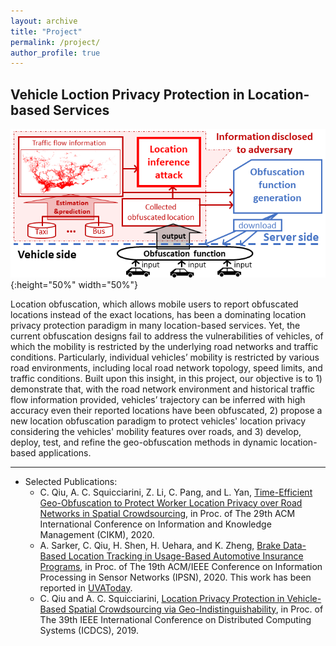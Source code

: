 ```yaml
---
layout: archive
title: "Project"
permalink: /project/
author_profile: true
---
```


Vehicle Loction Privacy Protection in Location-based Services
------
![Vehicle location privacy protection framework](VSCframework.png){:height="50%" width="50%"}

Location obfuscation, which allows mobile users to report obfuscated locations instead of the exact locations, has been a dominating location privacy protection paradigm in many location-based services. Yet, the current obfuscation designs fail to address the vulnerabilities of vehicles, of which the mobility is restricted by the underlying road networks and traffic conditions. Particularly, individual vehicles’ mobility is restricted by various road environments, including local road network topology, speed limits, and traffic conditions. Built upon this insight, in this project, our objective is to 1) demonstrate that, with the road network environment and historical traffic flow information provided, vehicles’ trajectory can be inferred with high accuracy even their reported locations have been obfuscated, 2) propose a new location obfuscation paradigm to protect vehicles' location privacy considering the vehicles' mobility features over roads, and 3) develop, deploy, test, and refine the geo-obfuscation methods in dynamic location-based applications.

------
* Selected Publications: 
  * C. Qiu, A. C. Squicciarini, Z. Li, C. Pang, and L. Yan, [Time-Efficient Geo-Obfuscation to Protect Worker Location Privacy over Road Networks in Spatial Crowdsourcing](https://dl.acm.org/doi/abs/10.1145/3340531.3411863), in Proc. of The 29th ACM International Conference on Information and Knowledge Management (CIKM), 2020. 
  * A. Sarker, C. Qiu, H. Shen, H. Uehara, and K. Zheng, [Brake Data-Based Location Tracking in Usage-Based Automotive Insurance Programs](https://ieeexplore.ieee.org/document/9111047), in Proc. of The 19th ACM/IEEE Conference on Information Processing in Sensor Networks (IPSN), 2020. This work has been reported in [UVAToday](https://news.virginia.edu/content/your-data-collected-constantly-graduate-student-wants-protect-you).
  * C. Qiu and A. C. Squicciarini, [Location Privacy Protection in Vehicle-Based Spatial Crowdsourcing via Geo-Indistinguishability](https://ieeexplore.ieee.org/abstract/document/8885076), in Proc. of The 39th IEEE International Conference on Distributed Computing Systems (ICDCS), 2019.
